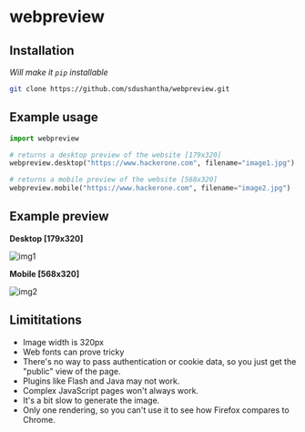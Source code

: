 # webpreview

Installation
----
*Will make it ```pip``` installable*
```bash
git clone https://github.com/sdushantha/webpreview.git
```

Example usage
----
```python
import webpreview

# returns a desktop preview of the website [179x320]
webpreview.desktop("https://www.hackerone.com", filename="image1.jpg")

# returns a mobile preview of the website [568x320]
webpreview.mobile("https://www.hackerone.com", filename="image2.jpg")
```
Example preview
----
**Desktop [179x320]**

![img1](https://user-images.githubusercontent.com/27065646/36830391-bf6aa646-1d23-11e8-994f-266bfd75d4e8.jpg "Desktop")

**Mobile [568x320]**

![img2](https://user-images.githubusercontent.com/27065646/36830450-effb5d8c-1d23-11e8-8887-56ce78178ce9.jpg "mobile")

Limititations
----
- Image width is 320px
- Web fonts can prove tricky
- There's no way to pass authentication or cookie data, so you just get the "public" view of the page.
- Plugins like Flash and Java may not work.
- Complex JavaScript pages won't always work.
- It's a bit slow to generate the image.
- Only one rendering, so you can't use it to see how Firefox compares to Chrome.
